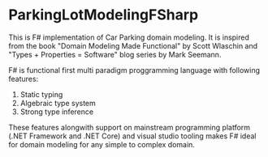 # ParkingLotModelingFSharp

This is F# implementation of Car Parking domain modeling. It is inspired from the book "Domain Modeling Made Functional" by Scott Wlaschin and "Types + Properties = Software" blog series by Mark Seemann.

F# is functional first multi paradigm proggramming language with following features:
1. Static typing
2. Algebraic type system 
3. Strong type inference 

These features alongwith support on mainstream programming platform (.NET Framework and .NET Core) and visual studio tooling makes F# ideal for domain modeling for any simple to complex domain.

